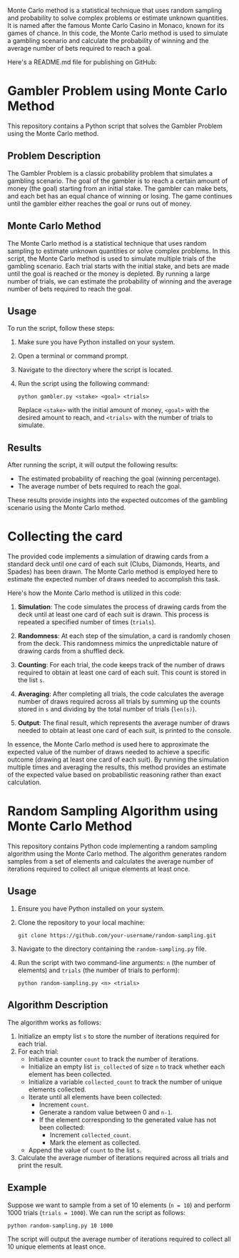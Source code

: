 Monte Carlo method is a statistical technique that uses random sampling and probability to solve complex problems or estimate unknown quantities. It is named after the famous Monte Carlo Casino in Monaco, known for its games of chance. In this code, the Monte Carlo method is used to simulate a gambling scenario and calculate the probability of winning and the average number of bets required to reach a goal.

Here's a README.md file for publishing on GitHub:

# Gambler Problem using Monte Carlo Method

This repository contains a Python script that solves the Gambler Problem using the Monte Carlo method.

## Problem Description

The Gambler Problem is a classic probability problem that simulates a gambling scenario. The goal of the gambler is to reach a certain amount of money (the goal) starting from an initial stake. The gambler can make bets, and each bet has an equal chance of winning or losing. The game continues until the gambler either reaches the goal or runs out of money.

## Monte Carlo Method

The Monte Carlo method is a statistical technique that uses random sampling to estimate unknown quantities or solve complex problems. In this script, the Monte Carlo method is used to simulate multiple trials of the gambling scenario. Each trial starts with the initial stake, and bets are made until the goal is reached or the money is depleted. By running a large number of trials, we can estimate the probability of winning and the average number of bets required to reach the goal.

## Usage

To run the script, follow these steps:

1. Make sure you have Python installed on your system.
2. Open a terminal or command prompt.
3. Navigate to the directory where the script is located.
4. Run the script using the following command:

   ```
   python gambler.py <stake> <goal> <trials>
   ```

   Replace `<stake>` with the initial amount of money, `<goal>` with the desired amount to reach, and `<trials>` with the number of trials to simulate.

## Results

After running the script, it will output the following results:

- The estimated probability of reaching the goal (winning percentage).
- The average number of bets required to reach the goal.

These results provide insights into the expected outcomes of the gambling scenario using the Monte Carlo method.

# Collecting the card

The provided code implements a simulation of drawing cards from a standard deck until one card of each suit (Clubs, Diamonds, Hearts, and Spades) has been drawn. The Monte Carlo method is employed here to estimate the expected number of draws needed to accomplish this task.

Here's how the Monte Carlo method is utilized in this code:

1. **Simulation**: The code simulates the process of drawing cards from the deck until at least one card of each suit is drawn. This process is repeated a specified number of times (`trials`).

2. **Randomness**: At each step of the simulation, a card is randomly chosen from the deck. This randomness mimics the unpredictable nature of drawing cards from a shuffled deck.

3. **Counting**: For each trial, the code keeps track of the number of draws required to obtain at least one card of each suit. This count is stored in the list `s`.

4. **Averaging**: After completing all trials, the code calculates the average number of draws required across all trials by summing up the counts stored in `s` and dividing by the total number of trials (`len(s)`).

5. **Output**: The final result, which represents the average number of draws needed to obtain at least one card of each suit, is printed to the console.

In essence, the Monte Carlo method is used here to approximate the expected value of the number of draws needed to achieve a specific outcome (drawing at least one card of each suit). By running the simulation multiple times and averaging the results, this method provides an estimate of the expected value based on probabilistic reasoning rather than exact calculation.


# Random Sampling Algorithm using Monte Carlo Method

This repository contains Python code implementing a random sampling algorithm using the Monte Carlo method. The algorithm generates random samples from a set of elements and calculates the average number of iterations required to collect all unique elements at least once.

## Usage

1. Ensure you have Python installed on your system.
2. Clone the repository to your local machine:

    ```
    git clone https://github.com/your-username/random-sampling.git
    ```

3. Navigate to the directory containing the `random-sampling.py` file.
4. Run the script with two command-line arguments: `n` (the number of elements) and `trials` (the number of trials to perform):

    ```
    python random-sampling.py <n> <trials>
    ```

## Algorithm Description

The algorithm works as follows:

1. Initialize an empty list `s` to store the number of iterations required for each trial.
2. For each trial:
    - Initialize a counter `count` to track the number of iterations.
    - Initialize an empty list `is_collected` of size `n` to track whether each element has been collected.
    - Initialize a variable `collected_count` to track the number of unique elements collected.
    - Iterate until all elements have been collected:
        - Increment `count`.
        - Generate a random value between 0 and `n-1`.
        - If the element corresponding to the generated value has not been collected:
            - Increment `collected_count`.
            - Mark the element as collected.
    - Append the value of `count` to the list `s`.
3. Calculate the average number of iterations required across all trials and print the result.

## Example

Suppose we want to sample from a set of 10 elements (`n = 10`) and perform 1000 trials (`trials = 1000`). We can run the script as follows:

```
python random-sampling.py 10 1000
```

The script will output the average number of iterations required to collect all 10 unique elements at least once.

